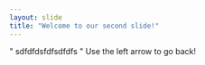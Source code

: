 ```yaml
---
layout: slide
title: "Welcome to our second slide!"
---
```

" sdfdfdsfdfsdfdfs "
Use the left arrow to go back!
